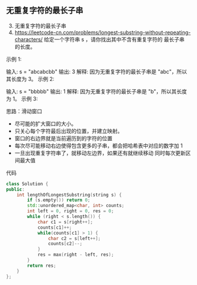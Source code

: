 ## 无重复字符的最长子串

3. 无重复字符的最长子串
4. https://leetcode-cn.com/problems/longest-substring-without-repeating-characters/
给定一个字符串 s ，请你找出其中不含有重复字符的 最长子串 的长度。


示例 1:

输入: s = "abcabcbb"
输出: 3 
解释: 因为无重复字符的最长子串是 "abc"，所以其长度为 3。
示例 2:

输入: s = "bbbbb"
输出: 1
解释: 因为无重复字符的最长子串是 "b"，所以其长度为 1。
示例 3:

思路：滑动窗口
- 尽可能的扩大窗口的大小。
- 只关心每个字符最后出现的位置，并建立映射。
- 窗口的右边界就是当前遍历到的字符的位置
- 每次尽可能移动右边使得包含更多的子串，都会把哈希表中对应的数字加 1
- 一旦出现重复字符串了，就移动左边界，如果还有就继续移动 同时每次更新区间最大值

代码

```c++
class Solution {
public:
    int lengthOfLongestSubstring(string s) {
        if (s.empty()) return 0;
        std::unordered_map<char, int> counts;
        int left = 0, right = 0, res = 0;
        while (right < s.length()) {
            char c1 = s[right++];
            counts[c1]++;
            while(counts[c1] > 1) {
                char c2 = s[left++];
                counts[c2]--;
            }
            res = max(right - left, res);
        }
        return res;
    }
};
```

